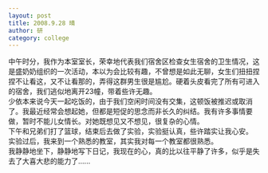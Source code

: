 ```yaml
---
layout: post
title: 2008.9.28 晴
author: 研
category: college
---
```

中午时分，我作为本室室长，荣幸地代表我们宿舍区检查女生宿舍的卫生情况，这是盛奶奶组织的一次活动，本以为会比较有趣，不曾想是如此无聊，女生们扭扭捏捏不让看这，又不让看那的，弄得这群男生很是尴尬。硬着头皮看完了所有可进入的宿舍，我们逃似地离开23幢，带着些许无趣。  
少依本来说今天一起吃饭的，由于我们空闲时间没有交集，这顿饭被推迟或取消了。我最近经常会想起她，但都是短促的思念而非长久的纠结。我有许多事情要做，暂时不能儿女情长。对她既想见又不想见，很复杂的心情。  
下午和兄弟们打了篮球，结束后去做了实验，实验挺认真，些许踏实让我心安。  
实验过后，我来到一个熟悉的教室，其实我对每一个教室都很熟悉。  
我静静地坐下，静静地写下日记，我现在的心，真的比以往平静了许多，似乎是失去了大喜大悲的能力了......